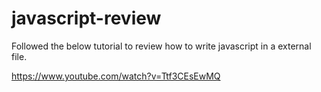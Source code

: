# javascript-review

Followed the below tutorial to review how to write javascript in a external file.

https://www.youtube.com/watch?v=Ttf3CEsEwMQ
